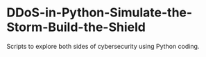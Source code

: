 # DDoS-in-Python-Simulate-the-Storm-Build-the-Shield
Scripts to explore both sides of cybersecurity using Python coding.
